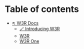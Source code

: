 # Table of contents

* [↖ W3R Docs](README.md)
  * [🪄 Introducing W3R](w3r-docs/introducing-w3r.md)
  * [W3R](w3r-docs/w3r.md)
  * [W3R One](w3r-docs/w3r-one.md)
